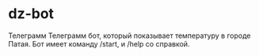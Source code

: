 # dz-bot
Телеграмм 
Телеграмм бот, который показывает температуру в городе Патая.
Бот имеет команду /start, и /help со справкой.
